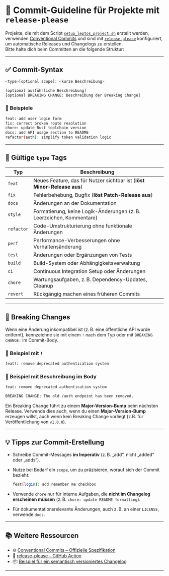 # 📝 Commit-Guideline für Projekte mit `release-please`

Projekte, die mit dem Script [`setup_leptos_project.sh`](../scripts/setup_leptos_project.sh) erstellt werden, verwenden [Conventional Commits](https://www.conventionalcommits.org/) und sind mit [`release-please`](https://github.com/googleapis/release-please) konfiguriert, um automatische Releases und Changelogs zu erstellen.  
Bitte halte dich beim Committen an die folgende Struktur:

---

## ✅ Commit-Syntax

```bash
<type>[optional scope]: <kurze Beschreibung>

[optional ausführliche Beschreibung]
[optional BREAKING CHANGE: Beschreibung der Breaking Change]
```

### 🔹 Beispiele

```bash
feat: add user login form
fix: correct broken route resolution
chore: update Rust toolchain version
docs: add API usage section to README
refactor(auth): simplify token validation logic
```

---

## 🔖 Gültige `type` Tags

| Typ        | Beschreibung |
|------------|--------------|
| `feat`     | Neues Feature, das für Nutzer sichtbar ist (**löst Minor-Release aus**) |
| `fix`      | Fehlerbehebung, Bugfix (**löst Patch-Release aus**) |
| `docs`     | Änderungen an der Dokumentation |
| `style`    | Formatierung, keine Logik-Änderungen (z. B. Leerzeichen, Kommentare) |
| `refactor` | Code-Umstrukturierung ohne funktionale Änderungen |
| `perf`     | Performance-Verbesserungen ohne Verhaltensänderung |
| `test`     | Änderungen oder Ergänzungen von Tests |
| `build`    | Build-System oder Abhängigkeitsverwaltung |
| `ci`       | Continuous Integration Setup oder Änderungen |
| `chore`    | Wartungsaufgaben, z. B. Dependency-Updates, Cleanup |
| `revert`   | Rückgängig machen eines früheren Commits |

---

## 🚨 Breaking Changes

Wenn eine Änderung inkompatibel ist (z. B. eine öffentliche API wurde entfernt), kennzeichne sie mit einem `!` nach dem Typ oder mit `BREAKING CHANGE:` im Commit-Body.

### 🔹 Beispiel mit `!`

```bash
feat!: remove deprecated authentication system
```

### 🔹 Beispiel mit Beschreibung im Body

```bash
feat: remove deprecated authentication system

BREAKING CHANGE: The old /auth endpoint has been removed.
```

Ein Breaking Change führt zu einem **Major-Version-Bump** beim nächsten Release. Verwende dies auch, wenn du einen **Major-Version-Bump** erzeugen willst, auch wenn kein Breaking Change vorliegt (z.B. für Veröffentlichung von `v1.0.0`).

---

## 💡 Tipps zur Commit-Erstellung

- Schreibe Commit-Messages **im Imperativ** (z. B. „add“, nicht „added“ oder „adds“).
- Nutze bei Bedarf ein `scope`, um zu präzisieren, worauf sich der Commit bezieht:

  ```bash
  feat(login): add remember me checkbox
  ```

- Verwende `chore` nur für interne Aufgaben, die **nicht im Changelog erscheinen müssen** (z. B. `chore: update README formatting`).
- Für dokumentationsrelevante Änderungen, auch z. B. an einer `LICENSE`, verwende `docs`.

---

## 📚 Weitere Ressourcen

- 🌐 [Conventional Commits – Offizielle Spezifikation](https://www.conventionalcommits.org/en/v1.0.0/)
- 🚀 [release-please – GitHub Action](https://github.com/googleapis/release-please)
- 📦 [Beispiel für ein semantisch versioniertes Changelog](https://github.com/googleapis/release-please#release-pr)

---
